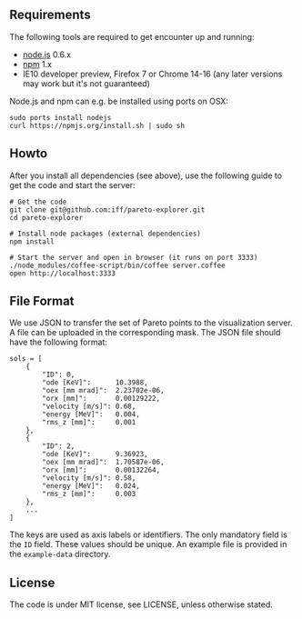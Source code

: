 

## Requirements

The following tools are required to get encounter up and running:

 * [node.js](http://nodejs.org/) 0.6.x
 * [npm](http://npmjs.org/) 1.x
 * IE10 developer preview, Firefox 7 or Chrome 14-16 (any later versions may work but it's not guaranteed)

Node.js and npm can e.g. be installed using ports on OSX:

    sudo ports install nodejs
    curl https://npmjs.org/install.sh | sudo sh


## Howto


After you install all dependencies (see above), use the following guide to get the code and
start the server:

    # Get the code
    git clone git@github.com:iff/pareto-explorer.git
    cd pareto-explorer

    # Install node packages (external dependencies)
    npm install

    # Start the server and open in browser (it runs on port 3333)
    ./node_modules/coffee-script/bin/coffee server.coffee
    open http://localhost:3333


## File Format

We use JSON to transfer the set of Pareto points to the visualization server.
A file can be uploaded in the corresponding mask. The JSON file should have
the following format:

    sols = [
        {
            "ID": 0,
            "ode [KeV]":      10.3988,
            "oex [mm mrad]":  2.23702e-06,
            "orx [mm]":       0.00129222,
            "velocity [m/s]": 0.68,
            "energy [MeV]":   0.004,
            "rms_z [mm]":     0.001
        },
        {
            "ID": 2,
            "ode [KeV]":      9.36923,
            "oex [mm mrad]":  1.70587e-06,
            "orx [mm]":       0.00132264,
            "velocity [m/s]": 0.58,
            "energy [MeV]":   0.024,
            "rms_z [mm]":     0.003
        },
        ...
    ]

The keys are used as axis labels or identifiers. The only mandatory field is
the `ID` field. These values should be unique. An example file is provided in
the `example-data` directory.

## License

The code is under MIT license, see LICENSE, unless otherwise stated.
